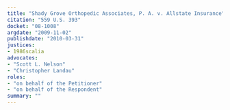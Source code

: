 ```yaml
---
title: "Shady Grove Orthopedic Associates, P. A. v. Allstate Insurance"
citation: "559 U.S. 393"
docket: "08-1008"
argdate: "2009-11-02"
publishdate: "2010-03-31"
justices:
- 1986scalia
advocates:
- "Scott L. Nelson"
- "Christopher Landau"
roles:
- "on behalf of the Petitioner"
- "on behalf of the Respondent"
summary: ""
---
```


